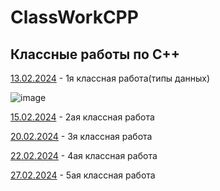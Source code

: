 # ClassWorkCPP
## Классные работы по C++
[13.02.2024](https://github.com/KirillFedotenko/ClassWorkCPP/blob/main/13.02.2024%2F13.02.2024.cpp) - 1я классная работа(типы данных)





![image](https://github.com/KirillFedotenko/ClassWorkCPP/assets/159914000/4b3a1427-35c7-4ce1-bae2-d592fc6b9184)


[15.02.2024](https://github.com/KirillFedotenko/ClassWorkCPP/blob/main/15.02.2024/15.02.2024.cpp) - 2ая классная работа

[20.02.2024](https://github.com/KirillFedotenko/ClassWorkCPP/blob/main/20.02.2024/20.02.2024.cpp) - 3я классная работа

[22.02.2024](https://github.com/KirillFedotenko/ClassWorkCPP/blob/main/22.02.2024/22.02.2024.cpp) - 4ая классная работа

[27.02.2024](https://github.com/KirillFedotenko/ClassWorkCPP/blob/main/27.02.2024/27.02.2024.cpp) - 5ая классная работа
